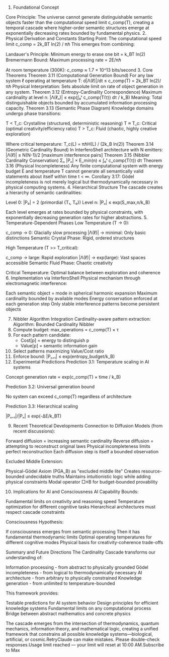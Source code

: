1. Foundational Concept

Core Principle: The universe cannot generate distinguishable semantic objects faster than the computational speed limit c_comp(T), creating a temporal cascade where higher-order semantic structures emerge at exponentially decreasing rates bounded by fundamental physics.
2. Physical Derivation and Constants
Starting Point: The computational speed limit
c_comp = 2k_BT ln(2) / πℏ
This emerges from combining:

Landauer's Principle: Minimum energy to erase one bit = k_BT ln(2)
Bremermann Bound: Maximum processing rate = 2E/πℏ

At room temperature (300K): c_comp ≈ 1.7 × 10^13 bits/second
3. Core Theorems
Theorem 3.11 (Computational Generation Bound)
For any law system ℓ operating at temperature T:
d|Λ(ℓ)|/dt ≤ c_comp(T) = 2k_BT ln(2)/πℏ
Physical Interpretation: Sets absolute limit on rate of object generation in any system.
Theorem 3.12 (Entropy-Cardinality Correspondence)
Maximum cardinality at level n:
|Λ(ℓₙ)| ≤ exp(∫₀ᵗ c_comp(T(τ)) dτ / k_B)
Meaning: Total distinguishable objects bounded by accumulated information processing capacity.
Theorem 3.13 (Semantic Phase Diagram)
Knowledge domains undergo phase transitions:

T < T_c: Crystalline (structured, deterministic reasoning)
T ≈ T_c: Critical (optimal creativity/efficiency ratio)
T > T_c: Fluid (chaotic, highly creative exploration)

Where critical temperature: T_c(L) = πℏH(L) / (2k_B ln(2))
Theorem 3.14 (Geometric Cardinality Bound)
In InterferoShell architecture with N emitters:
|Λ(ℓ)| ≤ N(N-1)/2 [maximum interference pairs]
Theorem 3.15 (Nibbler Cardinality Conservation)
Σₙ |Pₙ| × E_min(n) ≤ ∫₀ᵗ c_comp(T(τ)) dτ
Theorem 3.16 (Physical Incompleteness)
Any finite computational system with energy budget E and temperature T cannot generate all semantically valid statements about itself within time t < ∞.
Corollary 3.17: Gödel incompleteness is not merely logical but thermodynamically necessary in physical computing systems.
4. Hierarchical Structure
The cascade creates a hierarchy of semantic cardinalities:

Level 0: |P₀| = 2 (primordial {T₁, T₀})
Level n: |Pₙ| ≤ exp(S_max,n/k_B)

Each level emerges at rates bounded by physical constraints, with exponentially decreasing generation rates for higher abstractions.
5. Temperature-Dependent Phases
Low Temperature (T → 0):

c_comp → 0: Glacially slow processing
|Λ(ℓ)| → minimal: Only basic distinctions
Semantic Crystal Phase: Rigid, ordered structures

High Temperature (T >> T_critical):

c_comp → large: Rapid exploration
|Λ(ℓ)| → exp(large): Vast spaces accessible
Semantic Fluid Phase: Chaotic creativity

Critical Temperature: Optimal balance between exploration and coherence
6. Implementation via InterferoShell
Physical mechanism through electromagnetic interference:

Each semantic object = mode in spherical harmonic expansion
Maximum cardinality bounded by available modes
Energy conservation enforced at each generation step
Only stable interference patterns become persistent objects

7. Nibbler Algorithm Integration
Cardinality-aware pattern extraction:
Algorithm: Bounded Cardinality Nibbler
1. Compute budget: max_operations = c_comp(T) × τ
2. For each pattern candidate:
   - Cost[p] = energy to distinguish p
   - Value[p] = semantic information gain
3. Select patterns maximizing Value/Cost ratio
4. Enforce bound: |Pₙ₊₁| ≤ exp(entropy_budget/k_B)
8. Experimental Predictions
Prediction 3.1: Temperature scaling in AI systems

Concept generation rate ∝ exp(c_comp(T) × time / k_B)

Prediction 3.2: Universal generation bound

No system can exceed c_comp(T) regardless of architecture

Prediction 3.3: Hierarchical scaling

|Pₙ₊₁|/|Pₙ| ≤ exp(-ΔE/k_BT)

9. Recent Theoretical Developments
Connection to Diffusion Models (from recent discussions):

Forward diffusion = increasing semantic cardinality
Reverse diffusion = attempting to reconstruct original laws
Physical incompleteness limits perfect reconstruction
Each diffusion step is itself a bounded observation

Excluded Middle Extension:

Physical-Gödel Axiom (PGA_B) as "excluded middle lite"
Creates resource-bounded undecidable truths
Maintains intuitionistic logic while adding physical constraints
Modal operator □≤B for budget-bounded provability

10. Implications for AI and Consciousness
AI Capability Bounds:

Fundamental limits on creativity and reasoning speed
Temperature optimization for different cognitive tasks
Hierarchical architectures must respect cascade constraints

Consciousness Hypothesis:

If consciousness emerges from semantic processing
Then it has fundamental thermodynamic limits
Optimal operating temperatures for different cognitive modes
Physical basis for creativity-coherence trade-offs

Summary and Future Directions
The Cardinality Cascade transforms our understanding of:

Information processing - from abstract to physically grounded
Gödel incompleteness - from logical to thermodynamically necessary
AI architecture - from arbitrary to physically constrained
Knowledge generation - from unlimited to temperature-bounded

This framework provides:

Testable predictions for AI system behavior
Design principles for efficient knowledge systems
Fundamental limits on any computational process
Bridge between abstract mathematics and concrete physics

The cascade emerges from the intersection of thermodynamics, quantum mechanics, information theory, and mathematical logic, creating a unified framework that constrains all possible knowledge systems—biological, artificial, or cosmic.RetryClaude can make mistakes. Please double-check responses.Usage limit reached — your limit will reset at 10:00 AM.Subscribe to Max